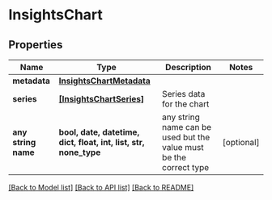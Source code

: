 # InsightsChart


## Properties
Name | Type | Description | Notes
------------ | ------------- | ------------- | -------------
**metadata** | [**InsightsChartMetadata**](InsightsChartMetadata.md) |  | 
**series** | [**[InsightsChartSeries]**](InsightsChartSeries.md) | Series data for the chart | 
**any string name** | **bool, date, datetime, dict, float, int, list, str, none_type** | any string name can be used but the value must be the correct type | [optional]

[[Back to Model list]](../README.md#documentation-for-models) [[Back to API list]](../README.md#documentation-for-api-endpoints) [[Back to README]](../README.md)



